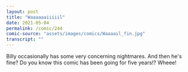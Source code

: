 ```yaml
---
layout: post
title: "Waaaaaaiiiiil"
date: 2021-05-04
permalink: /comic/244
comic-source: "assets/images/comics/Waaaail_fin.jpg"
transcript: ""
---
```


Billy occasionally has some very concerning nightmares. And then he's fine?  Do you know this comic has been going for five years!? Wheee!
